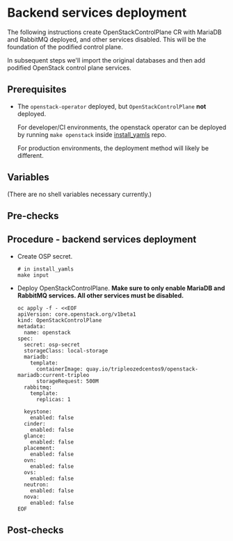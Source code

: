 # Backend services deployment

The following instructions create OpenStackControlPlane CR with
MariaDB and RabbitMQ deployed, and other services disabled. This will
be the foundation of the podified control plane.

In subsequent steps we'll import the original databases and then add
podified OpenStack control plane services.

## Prerequisites

* The `openstack-operator` deployed, but `OpenStackControlPlane`
  **not** deployed.

  For developer/CI environments, the openstack operator can be deployed
  by running `make openstack` inside
  [install_yamls](https://github.com/openstack-k8s-operators/install_yamls)
  repo.

  For production environments, the deployment method will likely be
  different.

## Variables

(There are no shell variables necessary currently.)

## Pre-checks

## Procedure - backend services deployment

* Create OSP secret.

  ```
  # in install_yamls
  make input
  ```

* Deploy OpenStackControlPlane. **Make sure to only enable MariaDB and
  RabbitMQ services. All other services must be disabled.**

  ```
  oc apply -f - <<EOF
  apiVersion: core.openstack.org/v1beta1
  kind: OpenStackControlPlane
  metadata:
    name: openstack
  spec:
    secret: osp-secret
    storageClass: local-storage
    mariadb:
      template:
        containerImage: quay.io/tripleozedcentos9/openstack-mariadb:current-tripleo
        storageRequest: 500M
    rabbitmq:
      template:
        replicas: 1

    keystone:
      enabled: false
    cinder:
      enabled: false
    glance:
      enabled: false
    placement:
      enabled: false
    ovn:
      enabled: false
    ovs:
      enabled: false
    neutron:
      enabled: false
    nova:
      enabled: false
  EOF
  ```

## Post-checks
